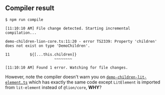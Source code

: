 ## Compiler result
```
$ npm run compile

[11:10:10 AM] File change detected. Starting incremental compilation...

demo-children-lion-core.ts:11:20 - error TS2339: Property 'children' does not exist on type 'DemoChildren'.

11         ${[...this.children]}
                      ~~~~~~~~

[11:10:10 AM] Found 1 error. Watching for file changes.
```

However, note the compiler doesn't warn you on [`demo-children-lit-element.ts`](demo-children-lit-element.ts) which has exactly the same code except `LitElement` is imported from `lit-element` instead of `@lion/core`, **WHY**?